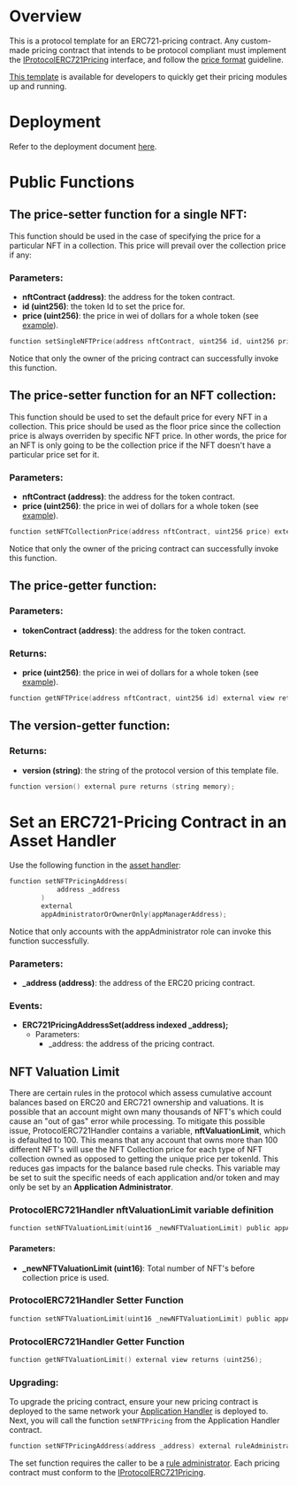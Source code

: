 # Overview

This is a protocol template for an ERC721-pricing contract. Any custom-made pricing contract that intends to be protocol compliant must implement the [IProtocolERC721Pricing](../../src/pricing/IProtocolERC721Pricing.sol) interface, and follow the [price format](./README.md) guideline.

[This template](../../src/pricing/ProtocolERC721Pricing.sol) is available for developers to quickly get their pricing modules up and running.

# Deployment

Refer to the deployment document [here](../deployment/DEPLOY-PRICING.md).

# Public Functions

## The price-setter function for a single NFT:

This function should be used in the case of specifying the price for a particular NFT in a collection. This price will prevail over the collection price if any:

### Parameters:
- **nftContract (address)**: the address for the token contract.
- **id (uint256)**: the token Id to set the price for.
- **price (uint256)**: the price in wei of dollars for a whole token (see [example](./README.md)).

```c
function setSingleNFTPrice(address nftContract, uint256 id, uint256 price) external onlyOwner;
```

Notice that only the owner of the pricing contract can successfully invoke this function.

## The price-setter function for an NFT collection:

This function should be used to set the default price for every NFT in a collection. This price should be used as the floor price since the collection price is always overriden by specific NFT price. In other words, the price for an NFT is only going to be the collection price if the NFT doesn't have a particular price set for it.

### Parameters:
- **nftContract (address)**: the address for the token contract.
- **price (uint256)**: the price in wei of dollars for a whole token (see [example](./README.md)).

```c
function setNFTCollectionPrice(address nftContract, uint256 price) external onlyOwner;
```

Notice that only the owner of the pricing contract can successfully invoke this function.

## The price-getter function:
    
### Parameters:
- **tokenContract (address)**: the address for the token contract.

### Returns:
- **price (uint256)**: the price in wei of dollars for a whole token (see [example](./README.md)).

```c
function getNFTPrice(address nftContract, uint256 id) external view returns (uint256 price);
```

## The version-getter function:
    
### Returns: 

- **version (string)**: the string of the protocol version of this template file.
```c
function version() external pure returns (string memory);
```

# Set an ERC721-Pricing Contract in an Asset Handler 

Use the following function in the [asset handler](../../src/token/ProtocolHandlerCommon.sol):

```c
function setNFTPricingAddress(
            address _address
        ) 
        external 
        appAdministratorOrOwnerOnly(appManagerAddress);
```
Notice that only accounts with the appAdministrator role can invoke this function successfully.

### Parameters:

- **_address (address)**: the address of the ERC20 pricing contract.

### Events:

- **ERC721PricingAddressSet(address indexed _address);**
    - Parameters:
        - _address: the address of the pricing contract.


## NFT Valuation Limit

There are certain rules in the protocol which assess cumulative account balances based on ERC20 and ERC721 ownership and valuations. It is possible that an account might own many thousands of NFT's which could cause an "out of gas" error while processing. To mitigate this possible issue, ProtocolERC721Handler contains a variable, **nftValuationLimit**, which is defaulted to 100. This means that any account that owns more than 100 different NFT's will use the NFT Collection price for each type of NFT collection owned as opposed to getting the unique price per tokenId. This reduces gas impacts for the balance based rule checks. This variable may be set to suit the specific needs of each application and/or token and may only be set by an **Application Administrator**.

### ProtocolERC721Handler nftValuationLimit variable definition

```c
function setNFTValuationLimit(uint16 _newNFTValuationLimit) public appAdministratorOrOwnerOnly(appManagerAddress);
```

#### Parameters:

- **_newNFTValuationLimit (uint16)**: Total number of NFT's before collection price is used.
  
### ProtocolERC721Handler Setter Function

```c
function setNFTValuationLimit(uint16 _newNFTValuationLimit) public appAdministratorOrOwnerOnly(appManagerAddress);
```

### ProtocolERC721Handler Getter Function

```c
function getNFTValuationLimit() external view returns (uint256);
```

### Upgrading: 

To upgrade the pricing contract, ensure your new pricing contract is deployed to the same network your [Application Handler](../Architecture/Client/Application/APPLICATION-HANDLER.md) is deployed to. Next, you will call the function `setNFTPricing` from the Application Handler contract. 

```c
function setNFTPricingAddress(address _address) external ruleAdministratorOnly(appManagerAddress)
```


The set function requires the caller to be a [rule administrator](../permissions/ADMIN-ROLES.md). Each pricing contract must conform to the [IProtocolERC721Pricing](../../../src/common/IProtocolERC721Pricing.sol).